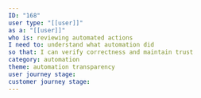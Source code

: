 ```yaml
---
ID: "168"
user type: "[[user]]"
as a: "[[user]]"
who is: reviewing automated actions
I need to: understand what automation did
so that: I can verify correctness and maintain trust
category: automation
theme: automation transparency
user journey stage:
customer journey stage:
---
```

